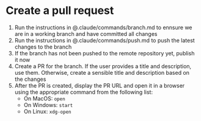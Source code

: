 # Create a pull request

1. Run the instructions in @.claude/commands/branch.md to ennsure we are in a working branch and have committed all changes
2. Run the instructions in @.claude/commands/push.md to push the latest changes to the branch
3. If the branch has not been pushed to the remote repository yet, publish it now
4. Create a PR for the branch. If the user provides a title and description, use them. Otherwise, create a sensible title and description based on the changes
5. After the PR is created, display the PR URL and open it in a browser using the appropriate command from the following list:
    - On MacOS: `open`
    - On Windows: `start`
    - On Linux: `xdg-open`